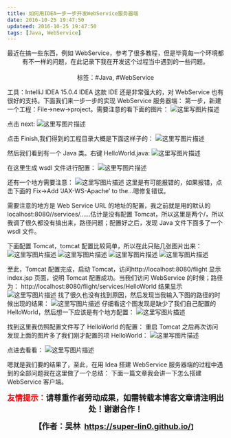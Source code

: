 ```yaml
---
title: 如何用IDEA一步一步开发WebService服务器端
date: 2016-10-25 19:47:50
updateed: 2016-10-25 19:47:50
tags: [Java, WebService]
---
```


<center>
  最近在搞一些东西，例如 WebService，参考了很多教程，但是毕竟每一个环境都有不一样的问题，在此记录下我在开发这个过程当中遇到的一些问题。
<center>
</br>
</center>
  标签：#Java, #WebService
</center>

<!-- more -->

工具：IntelliJ IDEA 15.0.4
IDEA 这款 IDE 还是非常强大的，对 WebService 也有很好的支持。下面我们来一步一步的实现 WebService 服务器端：
第一步，新建一个工程：File->new->project。需要注意的看下面的图片：
![这里写图片描述](https://imgconvert.csdnimg.cn/aHR0cDovL2ltZy5ibG9nLmNzZG4ubmV0LzIwMTYxMDI1MTkxMjMyMDI2)

点击 next:
![这里写图片描述](https://imgconvert.csdnimg.cn/aHR0cDovL2ltZy5ibG9nLmNzZG4ubmV0LzIwMTYxMDI1MTkxNDMwNzk0)

点击 Finish,我们得到的工程目录大概是下面这样子的：
![这里写图片描述](https://imgconvert.csdnimg.cn/aHR0cDovL2ltZy5ibG9nLmNzZG4ubmV0LzIwMTYxMDI1MTkxNzE0NDQw)

然后我们看到有一个 Java 类。右键 HelloWorld.java:
![这里写图片描述](https://imgconvert.csdnimg.cn/aHR0cDovL2ltZy5ibG9nLmNzZG4ubmV0LzIwMTYxMDI1MTkyMDQwMzE4)

在这里生成 wsdl 文件进行配置：
![这里写图片描述](https://imgconvert.csdnimg.cn/aHR0cDovL2ltZy5ibG9nLmNzZG4ubmV0LzIwMTYxMDI1MTkyMTM5Mzgw)

还有一个地方需要注意：
![这里写图片描述](https://imgconvert.csdnimg.cn/aHR0cDovL2ltZy5ibG9nLmNzZG4ubmV0LzIwMTYxMDI1MTkzNDE2NTA4)
这里是有可能报错的，如果报错，点击下面的 Fix->Add ‘JAX-WS-Apache’ to the...嗯修复错误。

需要注意的地方是 Web Service URL 的地址的配置，我之前就是用的默认的 localhost:8080//services/......估计是没有配置 Tomcat，所以这里是两个/，所以我调了很久都没有搞出来，路径问题；配置好之后，发现 Java 文件下面多了一个 wsdl 文件。

下面配置 Tomcat，tomcat 配置比较简单，所以在此只贴几张图片出来：
![这里写图片描述](https://imgconvert.csdnimg.cn/aHR0cDovL2ltZy5ibG9nLmNzZG4ubmV0LzIwMTYxMDI1MTkyODUwODg0)
![这里写图片描述](https://imgconvert.csdnimg.cn/aHR0cDovL2ltZy5ibG9nLmNzZG4ubmV0LzIwMTYxMDI1MTkyOTA1MDA5)
![这里写图片描述](https://imgconvert.csdnimg.cn/aHR0cDovL2ltZy5ibG9nLmNzZG4ubmV0LzIwMTYxMDI1MTkyOTI2NDE1)
![这里写图片描述](https://imgconvert.csdnimg.cn/aHR0cDovL2ltZy5ibG9nLmNzZG4ubmV0LzIwMTYxMDI1MTkyOTQ1NjU4)

至此，Tomcat 配置完成，启动 Tomcat，访问http://localhost:8080/flight 显示 index.jsp 页面，说明 Tomcat 配置成功。当我们访问 WebService 的时候；路径为：
http://localhost:8080/flight/services/HelloWorld
结果显示![这里写图片描述](https://imgconvert.csdnimg.cn/aHR0cDovL2ltZy5ibG9nLmNzZG4ubmV0LzIwMTYxMDI1MTkzNzU4MzU2)
找了很久也没有找到原因，然后发现当我输入下图的路径的时候出现的结果：
![这里写图片描述](https://imgconvert.csdnimg.cn/aHR0cDovL2ltZy5ibG9nLmNzZG4ubmV0LzIwMTYxMDI1MTkzOTI3MDkz)
仔细看这个图发现是缺少了我们自己配置的 HelloWorld，然后想一下应该是有个地方配置：
![这里写图片描述](https://imgconvert.csdnimg.cn/aHR0cDovL2ltZy5ibG9nLmNzZG4ubmV0LzIwMTYxMDI1MTk0MTQ2MTcw)

找到这里我仿照配置文件写了 HelloWorld 的配置：
重启 Tomcat 之后再次访问发现上面的图片多了我们刚才配置的项 HelloWorld：
![这里写图片描述](https://imgconvert.csdnimg.cn/aHR0cDovL2ltZy5ibG9nLmNzZG4ubmV0LzIwMTYxMDI1MTk0NDUyMjM0)

点进去看看：
![这里写图片描述](https://imgconvert.csdnimg.cn/aHR0cDovL2ltZy5ibG9nLmNzZG4ubmV0LzIwMTYxMDI1MTk0NTI2MTMy)

嗯就是我们要的结果了，至此，在用 Idea 搭建 WebService 服务器端的过程中遇到的全部问题我在这里做了一个总结：
下面一篇文章我会讲一下怎么搭建 WebService 客户端。

<p style="text-align: center;"><span style="font-size:18px;"><strong><span style="color:#ff00;"><span style="color:#ff0000;">友情提示：</span></span>请尊重作者劳动成果，如需转载本博客文章请注明出处！谢谢合作！</strong></span></p>

<p align="center"><strong><span style="font-size:18px;">【作者：吴林&nbsp;&nbsp;</span></strong><a target="_blank" href="https://super-lin0.github.io/"><strong><span style="font-size:18px;">https://super-lin0.github.io/</span></strong></a><strong>】</span></strong></p>
